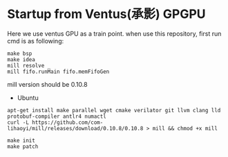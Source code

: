# Startup from Ventus(承影) GPGPU

Here we use ventus GPU as a train point.
when use this repository, first run cmd is as following:
```
make bsp
make idea
mill resolve _
mill fifo.runMain fifo.memFifoGen

```

mill version should be 0.10.8

- Ubuntu  
```shell
apt-get install make parallel wget cmake verilator git llvm clang lld protobuf-compiler antlr4 numactl
curl -L https://github.com/com-lihaoyi/mill/releases/download/0.10.8/0.10.8 > mill && chmod +x mill
```

```shell
make init
make patch
```



